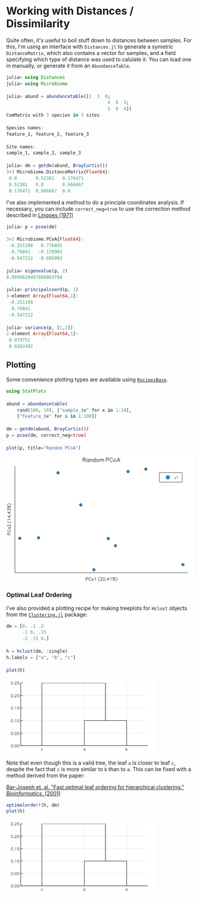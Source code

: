 # Working with Distances / Dissimilarity

Quite often, it's useful to boil stuff down to distances between samples. For
this, I'm using an interface with `Distances.jl` to generate a symetric
`DistanceMatrix`, which also contains a vector for samples, and a field
specifying which type of distance was used to calulate it. You can load one
in manually, or generate it from an `AbundanceTable`.

```julia
julia> using Distances
julia> using Microbiome

julia> abund = abundancetable([1  3  0;
                                      4  8  3;
                                      5  0  4])
ComMatrix with 3 species in 3 sites

Species names:
feature_1, feature_2, feature_3

Site names:
sample_1, sample_2, sample_3

julia> dm = getdm(abund, BrayCurtis())
3×3 Microbiome.DistanceMatrix{Float64}:
 0.0       0.52381   0.176471
 0.52381   0.0       0.666667
 0.176471  0.666667  0.0
```

I've also implemented a method to do a principle coordinates analysis. If
necessary, you can include `correct_neg=true` to use the correction method
described in [Lingoes (1971)][2]

```julia
julia> p = pcoa(dm)

3×2 Microbiome.PCoA{Float64}:
 -0.251198   0.776895
  0.79841   -0.170903
 -0.547212  -0.605992

julia> eigenvalue(p, 2)
0.0050620487880063784

julia> principalcoord(p, 1)
3-element Array{Float64,1}:
 -0.251198
  0.79841
 -0.547212

julia> variance(p, [1,2])
2-element Array{Float64,1}:
 0.979751
 0.0202492
```

## Plotting

Some convenience plotting types are available using [`RecipesBase`][1].

[1]: https://github.com/juliaplots/recipesbase.jl

```julia
using StatPlots

abund = abundancetable(
    rand(100, 10), ["sample_$x" for x in 1:10],
    ["feature_$x" for x in 1:100])

dm = getdm(abund, BrayCurtis())
p = pcoa(dm, correct_neg=true)

plot(p, title="Random PCoA")
```

![hclust plot 1](docs/img/pcoaplot1.png)

### Optimal Leaf Ordering

I've also provided a plotting recipe for making treeplots for `Hclust` objects
from the [`Clustering.jl`][2] package:

[2]: http://github.com/JuliaStats/Clustering.jl

```julia
dm = [0. .1 .2
      .1 0. .15
      .2 .15 0.]

h = hclust(dm, :single)
h.labels = ["a", "b", "c"]

plot(h)
```

![hclust plot 1](docs/img/hclustplot1.png)

Note that even though this is a valid tree, the leaf `a` is closer to leaf `c`,
despite the fact that `c` is more similar to `b` than to `a`. This can be fixed
with a method derived from the paper:

[Bar-Joseph et. al. "Fast optimal leaf ordering for hierarchical clustering." _Bioinformatics_. (2001)][3]

[3]: https://doi.org/10.1093/bioinformatics/17.suppl_1.S22

```julia
optimalorder!(h, dm)
plot(h)
```

![hclust plot 2](docs/img/hclustplot2.png)
